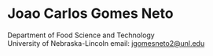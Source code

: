 # Joao Carlos Gomes Neto

Department of Food Science and Technology                                    
University of Nebraska-Lincoln 
email: jgomesneto2@unl.edu
